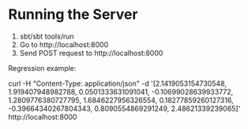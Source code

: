 Running the Server
==================

1. sbt/sbt tools/run <run ID>
2. Go to http://localhost:8000
3. Send POST request to http://localhost:8000

Regression example:

curl -H "Content-Type: application/json" -d '[2.1419053154730548, 1.919407948982788, 0.0501333631091041, -0.10699028639933772, 1.2809776380727795, 1.6846227956326554, 0.18277859260127316, -0.39664340267804343, 0.8090554869291249, 2.48621339239065]' http://localhost:8000
